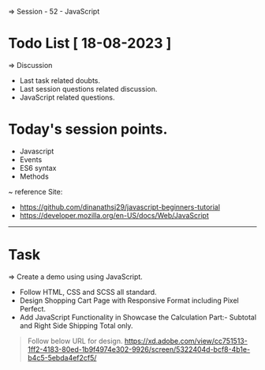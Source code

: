 => Session - 52 - JavaScript 

# Todo List [ 18-08-2023 ]

=> Discussion

   - Last task related doubts.
   - Last session questions related discussion.
   - JavaScript related questions.

# Today's session points.

   - Javascript
   - Events
   - ES6 syntax
   - Methods

~ reference Site: 
- https://github.com/dinanathsj29/javascript-beginners-tutorial
- https://developer.mozilla.org/en-US/docs/Web/JavaScript

-----------------------------------

# Task

=>  Create a demo using using JavaScript.
- Follow HTML, CSS and SCSS all standard.
- Design Shopping Cart Page with Responsive Format including Pixel Perfect.
- Add JavaScript Functionality in Showcase the Calculation Part:- Subtotal and Right Side Shipping Total only.

> Follow below URL for design.
https://xd.adobe.com/view/cc751513-1ff2-4183-80ed-1b9f4974e302-9926/screen/5322404d-bcf8-4b1e-b4c5-5ebda4ef2cf5/